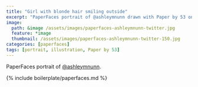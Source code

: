 ```yaml
---
title: "Girl with blonde hair smiling outside"
excerpt: "PaperFaces portrait of @ashleymnunn drawn with Paper by 53 on an iPad."
image: 
  path: &image /assets/images/paperfaces-ashleymnunn-twitter.jpg 
  feature: *image
  thumbnail: /assets/images/paperfaces-ashleymnunn-twitter-150.jpg
categories: [paperfaces]
tags: [portrait, illustration, Paper by 53]
---
```


PaperFaces portrait of [@ashleymnunn](https://twitter.com/ashleymnunn).

{% include boilerplate/paperfaces.md %}
